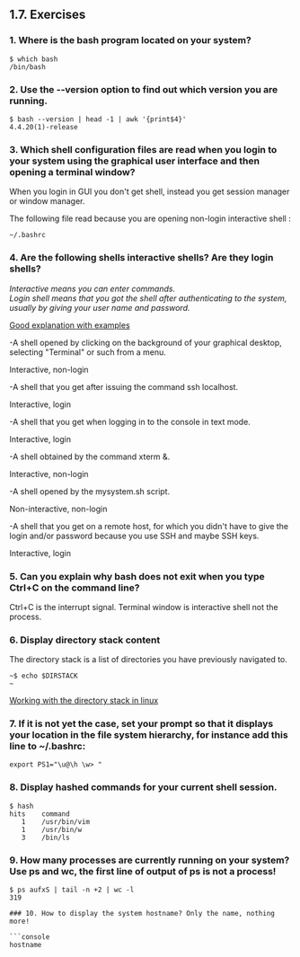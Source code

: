 ## 1.7. Exercises

### 1. Where is the bash program located on your system?

```console
$ which bash
/bin/bash
```

### 2. Use the --version option to find out which version you are running.

```console
$ bash --version | head -1 | awk '{print$4}'
4.4.20(1)-release
```

### 3. Which shell configuration files are read when you login to your system using the graphical user interface and then opening a terminal window?

When you login in GUI you don't get shell, instead you get session manager or window manager.

The following file read because you are opening non-login interactive shell :

```
~/.bashrc
```

### 4.  Are the following shells interactive shells? Are they login shells?

*Interactive means you can enter commands.  
Login shell means that you got the shell after authenticating to the system, usually by giving your user name and password.*

[Good explanation with examples](https://unix.stackexchange.com/questions/38175/difference-between-login-shell-and-non-login-shell)

-A shell opened by clicking on the background of your graphical desktop, selecting "Terminal" or such from a menu.

Interactive, non-login

-A shell that you get after issuing the command ssh localhost.

Interactive, login

-A shell that you get when logging in to the console in text mode.

Interactive, login

-A shell obtained by the command xterm &.

Interactive, non-login

-A shell opened by the mysystem.sh script.

Non-interactive, non-login

-A shell that you get on a remote host, for which you didn't have to give the login and/or password because you use SSH and maybe SSH keys.

Interactive, login

### 5. Can you explain why bash does not exit when you type Ctrl+C on the command line?

Ctrl+C is the interrupt signal. Terminal window is interactive shell not the process.

### 6. Display directory stack content  

The directory stack is a list of directories you have previously navigated to.

```console
~$ echo $DIRSTACK
~
```
[Working with the directory stack in linux](https://www.putorius.net/pushd-popd-linux.html)

### 7. If it is not yet the case, set your prompt so that it displays your location in the file system hierarchy, for instance add this line to ~/.bashrc:

```
export PS1="\u@\h \w> "
```
### 8. Display hashed commands for your current shell session.

```console
$ hash
hits	command
   1	/usr/bin/vim
   1	/usr/bin/w
   3	/bin/ls
```

### 9. How many processes are currently running on your system? Use ps and wc, the first line of output of ps is not a process!

```console
$ ps aufxS | tail -n +2 | wc -l
319

### 10. How to display the system hostname? Only the name, nothing more!

```console
hostname
```
```
